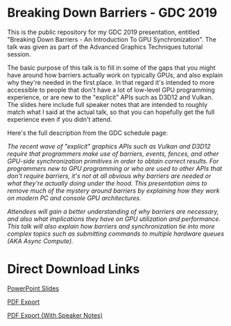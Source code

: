 # Breaking Down Barriers - GDC 2019
This is the public repository for my GDC 2019 presentation, entitled "Breaking Down Barriers - An Introduction To GPU Synchronization". The talk was given as part of the Advanced Graphics Techniques tutorial session.

The basic purpose of this talk is to fill in some of the gaps that you might have around how barriers actually work on typically GPUs, and also explain why they're needed in the first place. In that regard it's intended to more accessible to people that don't have a lot of low-level GPU programming experience, or are new to the "explicit" APIs such as D3D12 and Vulkan. The slides here include full speaker notes that are intended to roughly match what I said at the actual talk, so that you can hopefully get the full experience even if you didn't attend.

Here's the full description from the GDC schedule page:

*The recent wave of "explicit" graphics APIs such as Vulkan and D3D12 require that programmers make use of barriers, events, fences, and other GPU-side synchronization primitives in order to obtain correct results. For programmers new to GPU programming or who are used to other APIs that don't require barriers, it's not at all obvious why barriers are needed or what they're actually doing under the hood. This presentation aims to remove much of the mystery around barriers by explaining how they work on modern PC and console GPU architectures.*

*Attendees will gain a better understanding of why barriers are necessary, and also what implications they have on GPU utilization and performance. This talk will also explain how barriers and synchronization tie into more complex topics such as submitting commands to multiple hardware queues (AKA Async Compute).*

# Direct Download Links
[PowerPoint Slides](https://github.com/TheRealMJP/GDC2019_Public/raw/master/GDC%202019%20-%20Breaking%20Down%20Barriers%20(Public).pptx)

[PDF Export](https://github.com/TheRealMJP/GDC2019_Public/raw/master/GDC%202019%20-%20Breaking%20Down%20Barriers%20(Public).pdf)

[PDF Export (With Speaker Notes)](https://github.com/TheRealMJP/GDC2019_Public/raw/master/GDC%202019%20-%20Breaking%20Down%20Barriers%20(Public)%20(With%20Notes).pdf)
